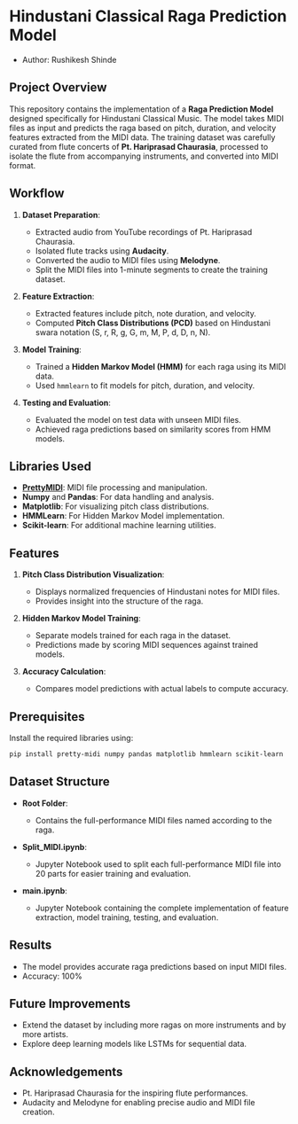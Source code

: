 # Hindustani Classical Raga Prediction Model
- Author: Rushikesh Shinde

## Project Overview
This repository contains the implementation of a **Raga Prediction Model** designed specifically for Hindustani Classical Music. The model takes MIDI files as input and predicts the raga based on pitch, duration, and velocity features extracted from the MIDI data. The training dataset was carefully curated from flute concerts of **Pt. Hariprasad Chaurasia**, processed to isolate the flute from accompanying instruments, and converted into MIDI format.

## Workflow
1. **Dataset Preparation**:
   - Extracted audio from YouTube recordings of Pt. Hariprasad Chaurasia.
   - Isolated flute tracks using **Audacity**.
   - Converted the audio to MIDI files using **Melodyne**.
   - Split the MIDI files into 1-minute segments to create the training dataset.

2. **Feature Extraction**:
   - Extracted features include pitch, note duration, and velocity.
   - Computed **Pitch Class Distributions (PCD)** based on Hindustani swara notation (S, r, R, g, G, m, M, P, d, D, n, N).

3. **Model Training**:
   - Trained a **Hidden Markov Model (HMM)** for each raga using its MIDI data.
   - Used `hmmlearn` to fit models for pitch, duration, and velocity.

4. **Testing and Evaluation**:
   - Evaluated the model on test data with unseen MIDI files.
   - Achieved raga predictions based on similarity scores from HMM models.

## Libraries Used
- **[PrettyMIDI](https://github.com/craffel/pretty-midi)**: MIDI file processing and manipulation.
- **Numpy** and **Pandas**: For data handling and analysis.
- **Matplotlib**: For visualizing pitch class distributions.
- **HMMLearn**: For Hidden Markov Model implementation.
- **Scikit-learn**: For additional machine learning utilities.

## Features
1. **Pitch Class Distribution Visualization**:
   - Displays normalized frequencies of Hindustani notes for MIDI files.
   - Provides insight into the structure of the raga.

2. **Hidden Markov Model Training**:
   - Separate models trained for each raga in the dataset.
   - Predictions made by scoring MIDI sequences against trained models.

3. **Accuracy Calculation**:
   - Compares model predictions with actual labels to compute accuracy.


## Prerequisites
Install the required libraries using:
```bash
pip install pretty-midi numpy pandas matplotlib hmmlearn scikit-learn
```

## Dataset Structure
- **Root Folder**:
  - Contains the full-performance MIDI files named according to the raga.

- **Split_MIDI.ipynb**:
  - Jupyter Notebook used to split each full-performance MIDI file into 20 parts for easier training and evaluation.

- **main.ipynb**:
  - Jupyter Notebook containing the complete implementation of feature extraction, model training, testing, and evaluation.

## Results
- The model provides accurate raga predictions based on input MIDI files.
- Accuracy: 100%

## Future Improvements
- Extend the dataset by including more ragas on more instruments and by more artists.
- Explore deep learning models like LSTMs for sequential data.

## Acknowledgements
- Pt. Hariprasad Chaurasia for the inspiring flute performances.
- Audacity and Melodyne for enabling precise audio and MIDI file creation.

